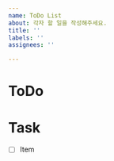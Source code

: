 ```yaml
---
name: ToDo List
about: 각자 할 일을 작성해주세요.
title: ''
labels: ''
assignees: ''

---
```


# ToDo

# Task
- [ ] Item
